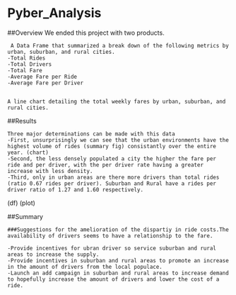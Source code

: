 # Pyber_Analysis

##Overview
We ended this project with two products.
	
	 A Data Frame that summarized a break down of the following metrics by urban, suburban, and rural cities.
	-Total Rides
	-Total Drivers
	-Total Fare
	-Average Fare per Ride
	-Average Fare per Driver

	
	A line chart detailing the total weekly fares by urban, suburban, and rural cities.
	

##Results

	Three major determinations can be made with this data
	-First, unsurprisingly we can see that the urban environments have the highest volume of rides (summary fig) consistantly over the entire year. (chart)
	-Second, the less densely populated a city the higher the fare per ride and per driver, with the per driver rate having a greater increase with less density.
	-Third, only in urban areas are there more drivers than total rides (ratio 0.67 rides per driver). Suburban and Rural have a rides per driver ratio of 1.27 and 1.60 respectively.

(df)
(plot)

##Summary

	###Suggestions for the amelioration of the dispartiy in ride costs.The availability of drivers seems to have a relationship to the fare.

	-Provide incentives for ubran driver so service suburban and rural areas to increase the supply.
	-Provide incentives in suburban and rural areas to promote an increase in the amount of drivers from the local populace.
	-Launch an add campaign in suburban and rural areas to increase demand to hopefully increase the amount of drivers and lower the cost of a ride.
